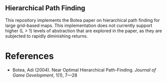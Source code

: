 Hierarchical Path Finding
----

This repository implements the Botea paper on hierarchical path finding for
large grid-based maps. This implementation does not currently support higher
(L > 1) levels of abstraction that are explored in the paper, as they are
subjected to rapidly diminishing returns.

# References

* Botea, Adi (2004). Near Optimal Hierarchical Path-Finding.
  _Journal of Game Development_,  1(1), 7&mdash;28
